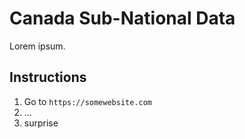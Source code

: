 # Canada Sub-National Data

Lorem ipsum.

## Instructions

1. Go to `https://somewebsite.com`
2. ...
3. surprise